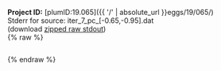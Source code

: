 **Project ID:** [plumID:19.065]({{ '/' | absolute_url }}eggs/19/065/)  
Stderr for source:  iter_7_pc_[-0.65,-0.95].dat   
(download [zipped raw stdout](iter_7_pc_[-0.65,-0.95].dat.plumed_master.stdout.txt.zip))  
{% raw %}
<pre>
</pre>
{% endraw %}
